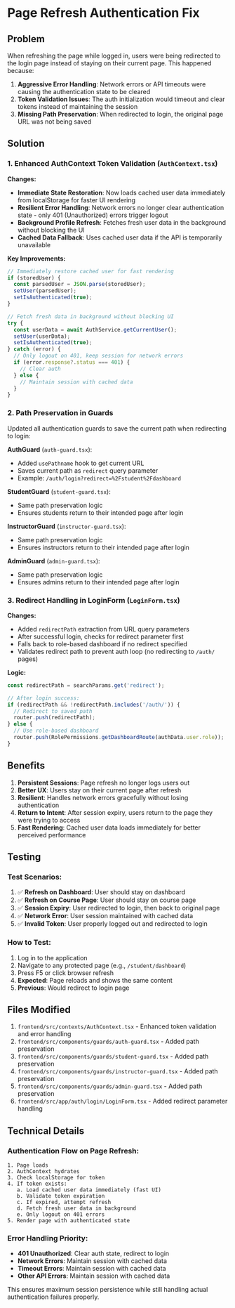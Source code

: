# Page Refresh Authentication Fix

## Problem
When refreshing the page while logged in, users were being redirected to the login page instead of staying on their current page. This happened because:

1. **Aggressive Error Handling**: Network errors or API timeouts were causing the authentication state to be cleared
2. **Token Validation Issues**: The auth initialization would timeout and clear tokens instead of maintaining the session
3. **Missing Path Preservation**: When redirected to login, the original page URL was not being saved

## Solution

### 1. Enhanced AuthContext Token Validation (`AuthContext.tsx`)

**Changes:**
- **Immediate State Restoration**: Now loads cached user data immediately from localStorage for faster UI rendering
- **Resilient Error Handling**: Network errors no longer clear authentication state - only 401 (Unauthorized) errors trigger logout
- **Background Profile Refresh**: Fetches fresh user data in the background without blocking the UI
- **Cached Data Fallback**: Uses cached user data if the API is temporarily unavailable

**Key Improvements:**
```typescript
// Immediately restore cached user for fast rendering
if (storedUser) {
  const parsedUser = JSON.parse(storedUser);
  setUser(parsedUser);
  setIsAuthenticated(true);
}

// Fetch fresh data in background without blocking UI
try {
  const userData = await AuthService.getCurrentUser();
  setUser(userData);
  setIsAuthenticated(true);
} catch (error) {
  // Only logout on 401, keep session for network errors
  if (error.response?.status === 401) {
    // Clear auth
  } else {
    // Maintain session with cached data
  }
}
```

### 2. Path Preservation in Guards

Updated all authentication guards to save the current path when redirecting to login:

**AuthGuard** (`auth-guard.tsx`):
- Added `usePathname` hook to get current URL
- Saves current path as `redirect` query parameter
- Example: `/auth/login?redirect=%2Fstudent%2Fdashboard`

**StudentGuard** (`student-guard.tsx`):
- Same path preservation logic
- Ensures students return to their intended page after login

**InstructorGuard** (`instructor-guard.tsx`):
- Same path preservation logic
- Ensures instructors return to their intended page after login

**AdminGuard** (`admin-guard.tsx`):
- Same path preservation logic
- Ensures admins return to their intended page after login

### 3. Redirect Handling in LoginForm (`LoginForm.tsx`)

**Changes:**
- Added `redirectPath` extraction from URL query parameters
- After successful login, checks for redirect parameter first
- Falls back to role-based dashboard if no redirect specified
- Validates redirect path to prevent auth loop (no redirecting to `/auth/` pages)

**Logic:**
```typescript
const redirectPath = searchParams.get('redirect');

// After login success:
if (redirectPath && !redirectPath.includes('/auth/')) {
  // Redirect to saved path
  router.push(redirectPath);
} else {
  // Use role-based dashboard
  router.push(RolePermissions.getDashboardRoute(authData.user.role));
}
```

## Benefits

1. **Persistent Sessions**: Page refresh no longer logs users out
2. **Better UX**: Users stay on their current page after refresh
3. **Resilient**: Handles network errors gracefully without losing authentication
4. **Return to Intent**: After session expiry, users return to the page they were trying to access
5. **Fast Rendering**: Cached user data loads immediately for better perceived performance

## Testing

### Test Scenarios:
1. ✅ **Refresh on Dashboard**: User should stay on dashboard
2. ✅ **Refresh on Course Page**: User should stay on course page
3. ✅ **Session Expiry**: User redirected to login, then back to original page
4. ✅ **Network Error**: User session maintained with cached data
5. ✅ **Invalid Token**: User properly logged out and redirected to login

### How to Test:
1. Log in to the application
2. Navigate to any protected page (e.g., `/student/dashboard`)
3. Press F5 or click browser refresh
4. **Expected**: Page reloads and shows the same content
5. **Previous**: Would redirect to login page

## Files Modified

1. `frontend/src/contexts/AuthContext.tsx` - Enhanced token validation and error handling
2. `frontend/src/components/guards/auth-guard.tsx` - Added path preservation
3. `frontend/src/components/guards/student-guard.tsx` - Added path preservation
4. `frontend/src/components/guards/instructor-guard.tsx` - Added path preservation
5. `frontend/src/components/guards/admin-guard.tsx` - Added path preservation
6. `frontend/src/app/auth/login/LoginForm.tsx` - Added redirect parameter handling

## Technical Details

### Authentication Flow on Page Refresh:

```
1. Page loads
2. AuthContext hydrates
3. Check localStorage for token
4. If token exists:
   a. Load cached user data immediately (fast UI)
   b. Validate token expiration
   c. If expired, attempt refresh
   d. Fetch fresh user data in background
   e. Only logout on 401 errors
5. Render page with authenticated state
```

### Error Handling Priority:

- **401 Unauthorized**: Clear auth state, redirect to login
- **Network Errors**: Maintain session with cached data
- **Timeout Errors**: Maintain session with cached data
- **Other API Errors**: Maintain session with cached data

This ensures maximum session persistence while still handling actual authentication failures properly.

